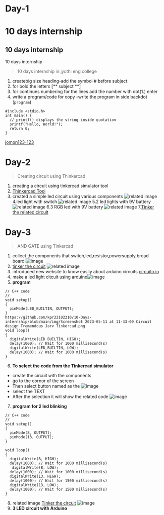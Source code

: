 # Day-1
# 10 days internship
## 10 days internship
10 days internship
> 10 days internship in jyothi eng college


1. createbig size heading-add the symbol # before subject
2. for bold the letters [** subject **]
3. for continues numbering for the lines add the number with dot(1.) enter
4. write a program/code for copy -write the program in side backdot (```program```)
 
  
 ```
 #include <stdio.h>
int main() {
   // printf() displays the string inside quotation
   printf("Hello, World!");
   return 0;
}
```
[jomon123-123](https://www.github.com/jomon123-123) 
# Day-2
>Creating circuit using Thinkercad
1. creating a circuit using tinkercad simulator tool
2. [Thinkercad Tool](https://www.tinkercad.com/)
3. created a simple led circuit using various components
![related image ](https://github.com/kpr22102210/10-Days-internship/blob/main/img/exp%201.png)
4.led light with switch
![related image ](https://github.com/kpr22102210/10-Days-internship/blob/main/img/exp%202.png)
5.2 led lights with 9V battery
![related image ](https://github.com/kpr22102210/10-Days-internship/blob/main/img/exp%203.png)
6.3 RGB led with 9V battery
![related image ](https://github.com/kpr22102210/10-Days-internship/blob/main/img/exp%204.png)
7.[Tinker the related circuit](https://www.tinkercad.com/things/edchxo6NsyT-led-/editel)

# Day-3
> AND GATE using Tinkercad
1. collect the components that switch,led,resistor,powersupply,bread board ![image](https://github.com/kpr22102210/10-Days-internship/blob/main/img/Screenshot%20from%202023-05-11%2010-48-43.png)
2. [tinker the circuit](https://www.tinkercad.com/things/fWawTZhFk7m-and-gate/editel)
![related image](https://github.com/kpr22102210/10-Days-internship/blob/main/img/Screenshot%20from%202023-05-11%2010-33-40.png)
3. introduced new website to know easily about arduino circuits [circuito.io](https://www.circuito.io/)
4. make a led light citcuit using arduino![image](https://github.com/kpr22102210/10-Days-internship/blob/main/img/Screenshot%20from%202023-05-11%2011-00-57.png)
5. **program**
```
// C++ code
//
void setup()
{
  pinMode(LED_BUILTIN, OUTPUT);
}
https://github.com/kpr22102210/10-Days-internship/blob/main/img/Screenshot 2023-05-11 at 11-33-09 Circuit design Tremendous Jarv Tinkercad.png
void loop()
{
  digitalWrite(LED_BUILTIN, HIGH);
  delay(1000); // Wait for 1000 millisecond(s)
  digitalWrite(LED_BUILTIN, LOW);
  delay(1000); // Wait for 1000 millisecond(s)
}
```
6. **To select the code from the Tinkercad simulator**
- create the circuit with the components
- go to the cornor of the screen
- Then select button named as the ![image](https://github.com/kpr22102210/10-Days-internship/blob/main/img/Screenshot%202023-05-11%20at%2013-39-33%20Circuit%20design%20Tremendous%20Jarv%20Tinkercad.png) 
- select the TEXT 
- After the selection it will show the related code ![image](https://github.com/kpr22102210/10-Days-internship/blob/main/img/Screenshot%202023-05-11%20at%2011-33-09%20Circuit%20design%20Tremendous%20Jarv%20Tinkercad.png)
7. **program for 2 led blinking**
```
// C++ code
//
void setup()
{
  pinMode(8, OUTPUT);
  pinMode(13, OUTPUT);
}

void loop()
{
  digitalWrite(8, HIGH);
  delay(1000); // Wait for 1000 millisecond(s)
   digitalWrite(8, LOW);
  delay(1000); // Wait for 1000 millisecond(s)
  digitalWrite(13, HIGH);
  delay(1000); // Wait for 1500 millisecond(s)
  digitalWrite(13, LOW);
  delay(1000); // Wait for 1500 millisecond(s)
}
```
8. related image [Tinker the circuit](https://www.tinkercad.com/things/bFUZMSDS44M-arduino-led-blinking/editel)  ![image](https://github.com/kpr22102210/10-Days-internship/blob/main/img/Screenshot%20from%202023-05-11%2012-46-39.png) 
9. **3 LED circuit with Arduino** 




